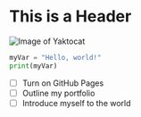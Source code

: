# This is a Header

![Image of Yaktocat](https://octodex.github.com/images/yaktocat.png)

``` python
myVar = "Hello, world!"
print(myVar)
```

- [ ] Turn on GitHub Pages
- [ ] Outline my portfolio
- [ ] Introduce myself to the world
